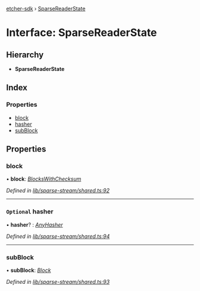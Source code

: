 [etcher-sdk](../README.md) › [SparseReaderState](sparsereaderstate.md)

# Interface: SparseReaderState

## Hierarchy

* **SparseReaderState**

## Index

### Properties

* [block](sparsereaderstate.md#block)
* [hasher](sparsereaderstate.md#optional-hasher)
* [subBlock](sparsereaderstate.md#subblock)

## Properties

###  block

• **block**: *[BlocksWithChecksum](blockswithchecksum.md)*

*Defined in [lib/sparse-stream/shared.ts:92](https://github.com/balena-io-modules/etcher-sdk/blob/5d3d84c/lib/sparse-stream/shared.ts#L92)*

___

### `Optional` hasher

• **hasher**? : *[AnyHasher](../README.md#anyhasher)*

*Defined in [lib/sparse-stream/shared.ts:94](https://github.com/balena-io-modules/etcher-sdk/blob/5d3d84c/lib/sparse-stream/shared.ts#L94)*

___

###  subBlock

• **subBlock**: *[Block](block.md)*

*Defined in [lib/sparse-stream/shared.ts:93](https://github.com/balena-io-modules/etcher-sdk/blob/5d3d84c/lib/sparse-stream/shared.ts#L93)*
